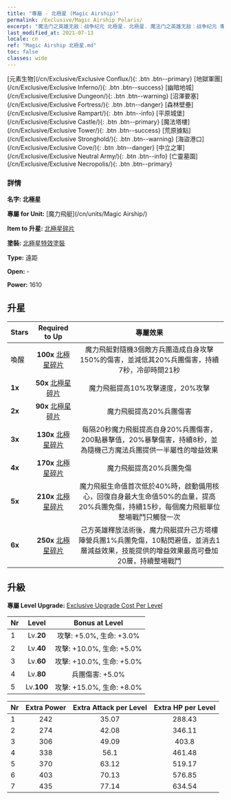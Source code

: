 ```yaml
---
title: "專屬 - 北極星 (Magic Airship)"
permalink: /Exclusive/Magic Airship Polaris/
excerpt: "魔法门之英雄无敌：战争纪元 北極星. 北極星. 魔法门之英雄无敌：战争纪元 專屬 北極星. 魔力飛艇 專屬."
last_modified_at: 2021-07-13
locale: cn
ref: "Magic Airship 北極星.md"
toc: false
classes: wide
---
```

 [元素生物](/cn/Exclusive/Exclusive Conflux/){: .btn .btn--primary} [地獄軍團](/cn/Exclusive/Exclusive Inferno/){: .btn .btn--success} [幽暗地城](/cn/Exclusive/Exclusive Dungeon/){: .btn .btn--warning} [沼澤要塞](/cn/Exclusive/Exclusive Fortress/){: .btn .btn--danger} [森林壁壘](/cn/Exclusive/Exclusive Rampart/){: .btn .btn--info} [平原城堡](/cn/Exclusive/Exclusive Castle/){: .btn .btn--primary} [魔法塔樓](/cn/Exclusive/Exclusive Tower/){: .btn .btn--success} [荒原據點](/cn/Exclusive/Exclusive Stronghold/){: .btn .btn--warning} [海盜港口](/cn/Exclusive/Exclusive Cove/){: .btn .btn--danger} [中立之軍](/cn/Exclusive/Exclusive Neutral Army/){: .btn .btn--info} [亡靈墓園](/cn/Exclusive/Exclusive Necropolis/){: .btn .btn--primary} 

### 詳情
 **名字: 北極星** 

 **專屬 for Unit:** [魔力飛艇](/cn/units/Magic Airship/) 

 **Item to 升星:** [北極星碎片](/cn/Items/con_989/)

 **塗裝:** [北極星特效塗裝](/cn/Items/con_657/)

 **Type:** 遠距

 **Open:** -

 **Power:** 1610

## 升星

  |     Stars    |  Required to Up | 專屬效果 |
  |:-------------|:---------------:|:---------------:|
  |  喚醒  | **100x** [北極星碎片](/cn/Items/con_989/) | 魔力飛艇對隨機3個敵方兵團造成自身攻擊150%的傷害，並減低其20%兵團傷害，持續7秒，冷卻時間21秒 |
  | **1x** <i class="fas fa-star"/> | **50x** [北極星碎片](/cn/Items/con_989/) | 魔力飛艇提高10%攻擊速度，20%攻擊 |
  | **2x** <i class="fas fa-star"/> | **90x** [北極星碎片](/cn/Items/con_989/) | 魔力飛艇提高20%兵團傷害 |
  | **3x** <i class="fas fa-star"/> | **130x** [北極星碎片](/cn/Items/con_989/) | 每隔20秒魔力飛艇提高自身20%兵團傷害，200點暴擊值，20%暴擊傷害，持續8秒，並為隨機己方魔法兵團提供一半屬性的增益效果 |
  | **4x** <i class="fas fa-star"/> | **170x** [北極星碎片](/cn/Items/con_989/) | 魔力飛艇提高20%兵團免傷 |
  | **5x** <i class="fas fa-star"/> | **210x** [北極星碎片](/cn/Items/con_989/) | 魔力飛艇生命值首次低於40%時，啟動備用核心，回復自身最大生命值50%的血量，提高20%兵團免傷，持續15秒，每個魔力飛艇單位整場戰鬥只觸發一次 |
  | **6x** <i class="fas fa-star"/> | **250x** [北極星碎片](/cn/Items/con_989/) | 己方英雄釋放法術後，魔力飛艇提升己方塔樓陣營兵團1%兵團免傷，10點閃避值，並消去1層減益效果，技能提供的增益效果最高可疊加20層，持續整場戰鬥 |


## 升級
 **專屬 Level Upgrade:** [Exclusive Upgrade Cost Per Level](/Exclusive/ExclusiveUpgradeCostPerLevel/)

  |  Nr  |   Level  | Bonus at Level |
  |:-----|:--------:|:--------------:|
  | 1 | Lv.**20** | 攻擊: +5.0%, 生命: +3.0% |
  | 2 | Lv.**40** | 攻擊: +10.0%, 生命: +5.0% |
  | 3 | Lv.**60** | 攻擊: +10.0%, 生命: +5.0% |
  | 4 | Lv.**80** | 兵團傷害: +5.0% |
  | 5 | Lv.**100** | 攻擊: +15.0%, 生命: +8.0% |


  |  Nr  |  Extra Power | Extra Attack per Level | Extra HP per Level |
  |:-----|:--------:|:--------:|:--------:|
  | 1 | 242 | 35.07 | 288.43 |
  | 2 | 274 | 42.08 | 346.11 |
  | 3 | 306 | 49.09 | 403.8 |
  | 4 | 338 | 56.1 | 461.48 |
  | 5 | 370 | 63.12 | 519.17 |
  | 6 | 403 | 70.13 | 576.85 |
  | 7 | 435 | 77.14 | 634.54 |


